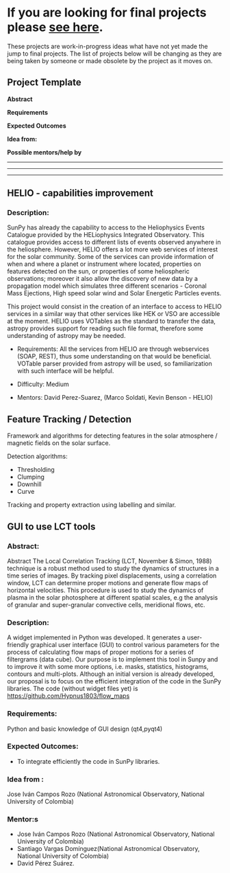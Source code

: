 # If you are looking for final projects please [see here](http://openastronomy.org/gsoc/).

These projects are work-in-progress ideas what have not yet made the jump to final projects.
The list of projects below will be changing as they are being taken by someone or made obsolete by the project as it moves on.

## Project Template

**Abstract**

**Requirements**

**Expected Outcomes**

**Idea from:**

**Possible mentors/help by**

***
***
***

## HELIO - capabilities improvement

### Description:
SunPy has already the capability to access to the Heliophysics Events Catalogue provided by the HELiophysics Integrated Observatory.  This catalogue provides access to different lists of events observed anywhere in the heliosphere.  However, HELIO offers a lot more web services of interest for the solar community.  Some of the services can provide information of when and where a planet or instrument where located, properties on features detected on the sun, or properties of some heliospheric observations; moreover it also allow the discovery of new data by a propagation model which simulates three different scenarios - Coronal Mass Ejections, High speed solar wind and Solar Energetic Particles events.

This project would consist in the creation of an interface to access to HELIO services in a similar way that other services like HEK or VSO are accessible at the moment. HELIO uses VOTables as the standard to transfer the data, astropy provides support for reading such file format, therefore some understanding of astropy may be needed.

* Requirements: All the services from HELIO are through webservices (SOAP, REST), thus some understanding on that would be beneficial. VOTable parser provided from astropy will be used, so familiarization with such interface will be helpful.

* Difficulty: Medium

* Mentors: David Perez-Suarez, (Marco Soldati, Kevin Benson - HELIO)

## Feature Tracking / Detection

Framework and algorithms for detecting features in the solar atmosphere / magnetic fields on the solar surface.

Detection algorithms:

* Thresholding
* Clumping
* Downhill
* Curve

Tracking and property extraction using labelling and similar.

## GUI to use LCT tools
### Abstract:
Abstract
The Local Correlation Tracking (LCT, November & Simon, 1988) technique is a robust method used to study the dynamics of structures in a time series of images. By tracking pixel displacements, using a correlation window, LCT can determine proper motions and generate flow maps of horizontal velocities. This procedure is used to study the dynamics of plasma in the solar photosphere at different spatial scales, e.g the analysis of granular and super-granular convective cells, meridional flows, etc.

### Description:
A widget implemented in Python was developed. It generates a user-friendly graphical user interface (GUI) to control various parameters for the process of calculating flow maps of proper motions for a series of filtergrams (data cube). Our purpose is to implement this tool in Sunpy and to improve it with some more options, i.e. masks, statistics, histograms, contours and multi-plots. Although an initial version is already developed, our proposal is to focus on the efficient integration of the code in the  SunPy libraries. The code (without widget files yet) is https://github.com/Hypnus1803/flow_maps

### Requirements:
Python and basic knowledge of GUI design (qt4,pyqt4)

### Expected Outcomes:
* To integrate efficiently the code in SunPy libraries.

### Idea from :
Jose Iván Campos Rozo (National Astronomical Observatory, National University of Colombia)
### Mentor:s
* Jose Iván Campos Rozo (National Astronomical Observatory, National University of Colombia)
* Santiago Vargas Domínguez(National Astronomical Observatory, National University of Colombia)
* David Pérez Suárez.
